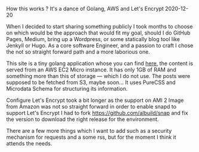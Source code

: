 How this works ?
It's a dance of Golang, AWS and Let's Encrypt
2020-12-20

When I decided to start sharing something publicly I took months to choose on which would be
the approach that would fit my goal, should I do GitHub Pages, Medium, bring up a Wordpress, or
some statically blog tool like Jenkyll or Hugo. As a core software Engineer, and a passion to craft I
chose the not so straight forward path and a more laborious one.

This site is a tiny golang application whose you can find <a target="_blank" href="https://github.com/wesleyvicthor/blog">here</a>, the content is served from
an AWS EC2 Micro instance. It has only 1GB of RAM and something more than this of storage — which I do not use.
The posts were supposed to be fetched from S3, maybe soon... It uses PureCSS and Microdata Schema for structuring its information.

Configure Let's Encrypt took a bit longer as the support on AMI 2 Image from Amazon was not so straight forward
in order to enable snapd to support Let's Encrypt I had to fork https://github.com/albuild/snap and fix the version to download
the right release for the environment.

There are a few more things which I want to add such as a security mechanism for requests and a some rss,
but for the moment I think it attends the needs.

